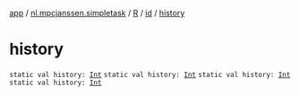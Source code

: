 [app](../../../index.md) / [nl.mpcjanssen.simpletask](../../index.md) / [R](../index.md) / [id](index.md) / [history](.)

# history

`static val history: `[`Int`](https://kotlinlang.org/api/latest/jvm/stdlib/kotlin/-int/index.html)
`static val history: `[`Int`](https://kotlinlang.org/api/latest/jvm/stdlib/kotlin/-int/index.html)
`static val history: `[`Int`](https://kotlinlang.org/api/latest/jvm/stdlib/kotlin/-int/index.html)
`static val history: `[`Int`](https://kotlinlang.org/api/latest/jvm/stdlib/kotlin/-int/index.html)
